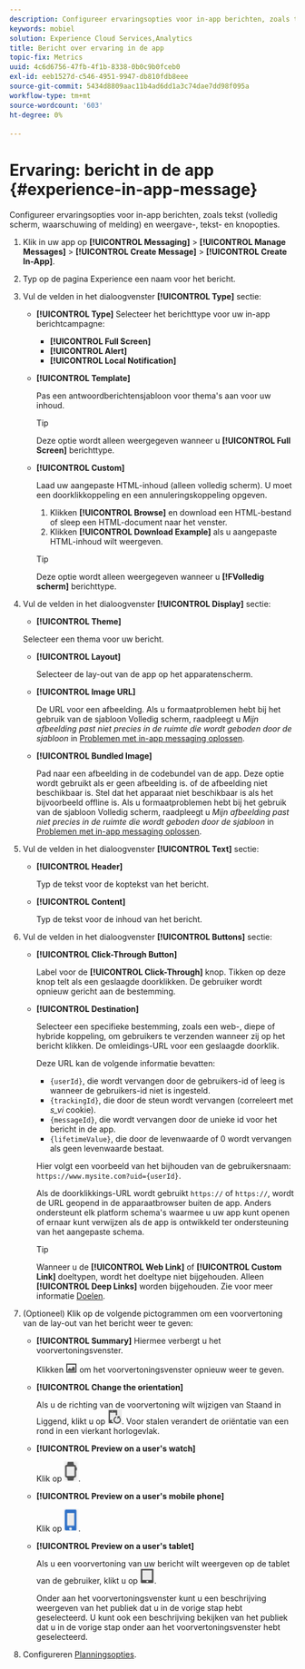 ```yaml
---
description: Configureer ervaringsopties voor in-app berichten, zoals tekst (volledig scherm, waarschuwing of melding) en weergave-, tekst- en knopopties.
keywords: mobiel
solution: Experience Cloud Services,Analytics
title: Bericht over ervaring in de app
topic-fix: Metrics
uuid: 4c6d6756-47fb-4f1b-8338-0b0c9b0fceb0
exl-id: eeb1527d-c546-4951-9947-db810fdb8eee
source-git-commit: 5434d8809aac11b4ad6dd1a3c74dae7dd98f095a
workflow-type: tm+mt
source-wordcount: '603'
ht-degree: 0%

---
```


# Ervaring: bericht in de app {#experience-in-app-message}

Configureer ervaringsopties voor in-app berichten, zoals tekst (volledig scherm, waarschuwing of melding) en weergave-, tekst- en knopopties.

1. Klik in uw app op **[!UICONTROL Messaging]** > **[!UICONTROL Manage Messages]** > **[!UICONTROL Create Message]** > **[!UICONTROL Create In-App]**.
1. Typ op de pagina Experience een naam voor het bericht.
1. Vul de velden in het dialoogvenster **[!UICONTROL Type]** sectie:

   * **[!UICONTROL Type]**
Selecteer het berichttype voor uw in-app berichtcampagne:

      * **[!UICONTROL Full Screen]**
      * **[!UICONTROL Alert]**
      * **[!UICONTROL Local Notification]**
   * **[!UICONTROL Template]**

      Pas een antwoordberichtensjabloon voor thema&#39;s aan voor uw inhoud.

      >[!TIP]
      >
      >Deze optie wordt alleen weergegeven wanneer u **[!UICONTROL Full Screen]** berichttype.

   * **[!UICONTROL Custom]**

      Laad uw aangepaste HTML-inhoud (alleen volledig scherm). U moet een doorklikkoppeling en een annuleringskoppeling opgeven.

      1. Klikken **[!UICONTROL Browse]** en download een HTML-bestand of sleep een HTML-document naar het venster.
      1. Klikken **[!UICONTROL Download Example]** als u aangepaste HTML-inhoud wilt weergeven.

      >[!TIP]
      >
      >Deze optie wordt alleen weergegeven wanneer u **[!FVolledig scherm]** berichttype.



1. Vul de velden in het dialoogvenster **[!UICONTROL Display]** sectie:

   * **[!UICONTROL Theme]**

   Selecteer een thema voor uw bericht.

   * **[!UICONTROL Layout]**

      Selecteer de lay-out van de app op het apparatenscherm.

   * **[!UICONTROL Image URL]**

      De URL voor een afbeelding. Als u formaatproblemen hebt bij het gebruik van de sjabloon Volledig scherm, raadpleegt u *Mijn afbeelding past niet precies in de ruimte die wordt geboden door de sjabloon* in [Problemen met in-app messaging oplossen](/help/using/in-app-messaging/t-in-app-message/in-apps-ts.md).

   * **[!UICONTROL Bundled Image]**

      Pad naar een afbeelding in de codebundel van de app. Deze optie wordt gebruikt als er geen afbeelding is. of de afbeelding niet beschikbaar is. Stel dat het apparaat niet beschikbaar is als het bijvoorbeeld offline is. Als u formaatproblemen hebt bij het gebruik van de sjabloon Volledig scherm, raadpleegt u *Mijn afbeelding past niet precies in de ruimte die wordt geboden door de sjabloon* in [Problemen met in-app messaging oplossen](/help/using/in-app-messaging/t-in-app-message/in-apps-ts.md).


1. Vul de velden in het dialoogvenster **[!UICONTROL Text]** sectie:

   * **[!UICONTROL Header]**

      Typ de tekst voor de koptekst van het bericht.

   * **[!UICONTROL Content]**

      Typ de tekst voor de inhoud van het bericht.

1. Vul de velden in het dialoogvenster **[!UICONTROL Buttons]** sectie:

   * **[!UICONTROL Click-Through Button]**

      Label voor de **[!UICONTROL Click-Through]** knop. Tikken op deze knop telt als een geslaagde doorklikken. De gebruiker wordt opnieuw gericht aan de bestemming.

   * **[!UICONTROL Destination]**

      Selecteer een specifieke bestemming, zoals een web-, diepe of hybride koppeling, om gebruikers te verzenden wanneer zij op het bericht klikken. De omleidings-URL voor een geslaagde doorklik.

      Deze URL kan de volgende informatie bevatten:

      * `{userId}`, die wordt vervangen door de gebruikers-id of leeg is wanneer de gebruikers-id niet is ingesteld.
      * `{trackingId}`, die door de steun wordt vervangen (correleert met *s_vi* cookie).
      * `{messageId}`, die wordt vervangen door de unieke id voor het bericht in de app.
      * `{lifetimeValue}`, die door de levenwaarde of 0 wordt vervangen als geen levenwaarde bestaat.

      Hier volgt een voorbeeld van het bijhouden van de gebruikersnaam: `https://www.mysite.com?uid={userId}`.

      Als de doorklikkings-URL wordt gebruikt `https://` of `https://`, wordt de URL geopend in de apparaatbrowser buiten de app. Anders ondersteunt elk platform schema&#39;s waarmee u uw app kunt openen of ernaar kunt verwijzen als de app is ontwikkeld ter ondersteuning van het aangepaste schema.

      >[!TIP]
      >
      >Wanneer u de **[!UICONTROL Web Link]** of **[!UICONTROL Custom Link]** doeltypen, wordt het doeltype niet bijgehouden. Alleen **[!UICONTROL Deep Links]** worden bijgehouden. Zie voor meer informatie [Doelen](/help/using/acquisition-main/c-create-destinations.md).


1. (Optioneel) Klik op de volgende pictogrammen om een voorvertoning van de lay-out van het bericht weer te geven:

   * **[!UICONTROL Summary]** Hiermee verbergt u het voorvertoningsvenster.

      Klikken ![voorvertoning](assets/icon_preview.png) om het voorvertoningsvenster opnieuw weer te geven.

   * **[!UICONTROL Change the orientation]**

      Als u de richting van de voorvertoning wilt wijzigen van Staand in Liggend, klikt u op ![oriëntatie](assets/icon_orientation.png). Voor stalen verandert de oriëntatie van een rond in een vierkant horlogevlak.

   * **[!UICONTROL Preview on a user's watch]**

      Klik op ![horlogepictogram](assets/icon_watch.png).

   * **[!UICONTROL Preview on a user's mobile phone]**

      Klik op ![telefoonpictogram](assets/icon_phone.png).

   * **[!UICONTROL Preview on a user's tablet]**

      Als u een voorvertoning van uw bericht wilt weergeven op de tablet van de gebruiker, klikt u op ![tabletpictogram](assets/icon_tablet.png).

      Onder aan het voorvertoningsvenster kunt u een beschrijving weergeven van het publiek dat u in de vorige stap hebt geselecteerd. U kunt ook een beschrijving bekijken van het publiek dat u in de vorige stap onder aan het voorvertoningsvenster hebt geselecteerd.

1. Configureren [Planningsopties](/help/using/in-app-messaging/t-in-app-message/c-schedule-in-app-message.md).
